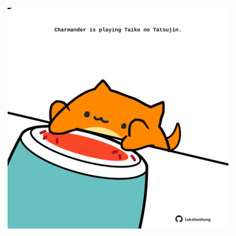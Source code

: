 <!-- built at 12/04/2021, 19:15:50 UTC -->
<p align="center">
  <img width="500" height="500" src="./ReadmeImage.svg">
</p>
